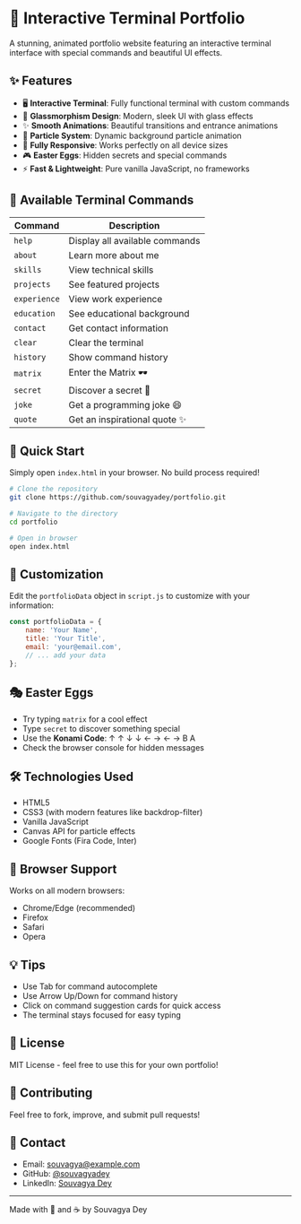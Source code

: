 # 🚀 Interactive Terminal Portfolio

A stunning, animated portfolio website featuring an interactive terminal interface with special commands and beautiful UI effects.

## ✨ Features

- 🖥️ **Interactive Terminal**: Fully functional terminal with custom commands
- 🎨 **Glassmorphism Design**: Modern, sleek UI with glass effects
- ✨ **Smooth Animations**: Beautiful transitions and entrance animations
- 🌈 **Particle System**: Dynamic background particle animation
- 📱 **Fully Responsive**: Works perfectly on all device sizes
- 🎮 **Easter Eggs**: Hidden secrets and special commands
- ⚡ **Fast & Lightweight**: Pure vanilla JavaScript, no frameworks

## 🎯 Available Terminal Commands

| Command | Description |
|---------|-------------|
| `help` | Display all available commands |
| `about` | Learn more about me |
| `skills` | View technical skills |
| `projects` | See featured projects |
| `experience` | View work experience |
| `education` | See educational background |
| `contact` | Get contact information |
| `clear` | Clear the terminal |
| `history` | Show command history |
| `matrix` | Enter the Matrix 🕶️ |
| `secret` | Discover a secret 🎉 |
| `joke` | Get a programming joke 😄 |
| `quote` | Get an inspirational quote ✨ |

## 🚀 Quick Start

Simply open `index.html` in your browser. No build process required!

```bash
# Clone the repository
git clone https://github.com/souvagyadey/portfolio.git

# Navigate to the directory
cd portfolio

# Open in browser
open index.html
```

## 🎨 Customization

Edit the `portfolioData` object in `script.js` to customize with your information:

```javascript
const portfolioData = {
    name: 'Your Name',
    title: 'Your Title',
    email: 'your@email.com',
    // ... add your data
};
```

## 🎭 Easter Eggs

- Try typing `matrix` for a cool effect
- Type `secret` to discover something special
- Use the **Konami Code**: ↑ ↑ ↓ ↓ ← → ← → B A
- Check the browser console for hidden messages

## 🛠️ Technologies Used

- HTML5
- CSS3 (with modern features like backdrop-filter)
- Vanilla JavaScript
- Canvas API for particle effects
- Google Fonts (Fira Code, Inter)

## 📱 Browser Support

Works on all modern browsers:
- Chrome/Edge (recommended)
- Firefox
- Safari
- Opera

## 💡 Tips

- Use Tab for command autocomplete
- Use Arrow Up/Down for command history
- Click on command suggestion cards for quick access
- The terminal stays focused for easy typing

## 📄 License

MIT License - feel free to use this for your own portfolio!

## 🤝 Contributing

Feel free to fork, improve, and submit pull requests!

## 📧 Contact

- Email: souvagya@example.com
- GitHub: [@souvagyadey](https://github.com/souvagyadey)
- LinkedIn: [Souvagya Dey](https://linkedin.com/in/souvagyadey)

---

Made with 💜 and ☕ by Souvagya Dey

